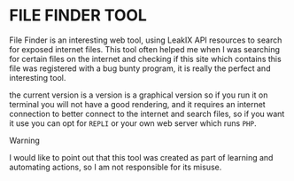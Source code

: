 # FILE FINDER TOOL

File Finder is an interesting web tool, using LeakIX API resources to search for exposed internet files. This tool often helped me when I was searching for certain files on the internet and checking if this site which contains this file was registered with a bug bunty program, it is really the perfect and interesting tool. 

the current version is a version is a graphical version so if you run it on terminal you will not have a good rendering, and it requires an internet connection to better connect to the internet and search files, so if you want it use you can opt for `REPLI` or your own web server which runs `PHP`. 

>[!WARNING]
> I would like to point out that this tool was created as part of learning and automating actions, so I am not responsible for its misuse.
